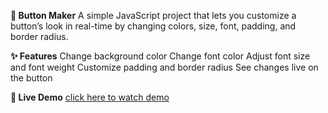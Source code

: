 **🎨 Button Maker**
A simple JavaScript project that lets you customize a button’s look in real-time by changing colors, size, font, padding, and border radius.

**✨ Features**
Change background color
Change font color
Adjust font size and font weight
Customize padding and border radius
See changes live on the button

**🚀 Live Demo**
[click here to watch demo](button-maker.gif)
